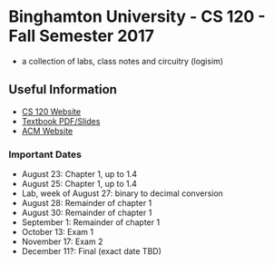 # Binghamton University - CS 120 - Fall Semester 2017
- a collection of labs, class notes and circuitry (logisim)

## Useful Information
- [CS 120 Website](http://www.cs.binghamton.edu/~pmadden/courses/cs120/index.html)
- [Textbook PDF/Slides](http://booksite.elsevier.com/9780123944245/)
- [ACM Website](http://binghamtonacm.com/events.html)


### Important Dates
- August 23: Chapter 1, up to 1.4
- August 25: Chapter 1, up to 1.4
- Lab, week of August 27: binary to decimal conversion
- August 28: Remainder of chapter 1
- August 30: Remainder of chapter 1
- September 1: Remainder of chapter 1
- October 13: Exam 1
- November 17: Exam 2
- December 11?: Final (exact date TBD)
